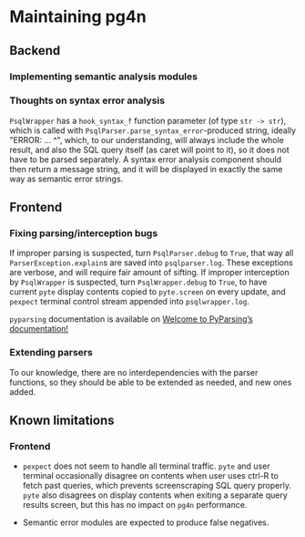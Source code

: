 # Maintaining pg4n

## Backend

### Implementing semantic analysis modules

### Thoughts on syntax error analysis

`PsqlWrapper` has a `hook_syntax_f` function parameter (of type `str -> str`), which is called with `PsqlParser.parse_syntax_error`-produced string, ideally "ERROR: ... ^", which, to our understanding, will always include the whole result, and also the SQL query itself (as caret will point to it), so it does not have to be parsed separately. A syntax error analysis component should then return a message string, and it will be displayed in exactly the same way as semantic error strings.

## Frontend

### Fixing parsing/interception bugs

If improper parsing is suspected, turn `PsqlParser.debug` to `True`, that way all `ParserException.explain`s are saved into `psqlparser.log`. These exceptions are verbose, and will require fair amount of sifting. If improper interception by `PsqlWrapper` is suspected, turn `PsqlWrapper.debug` to `True`, to have current `pyte` display contents copied to `pyte.screen` on every update, and `pexpect` terminal control stream appended into `psqlwrapper.log`.

`pyparsing` documentation is available on [Welcome to PyParsing’s documentation!](https://pyparsing-docs.readthedocs.io/en/latest/)

### Extending parsers

To our knowledge, there are no interdependencies with the parser functions, so they should be able to be extended as needed, and new ones added.

## Known limitations

### Frontend

- `pexpect` does not seem to handle all terminal traffic. `pyte` and user terminal occasionally disagree on contents when user uses ctrl-R to fetch past queries, which prevents screenscraping SQL query properly. `pyte` also disagrees on display contents when exiting a separate query results screen, but this has no impact on `pg4n` performance.

- Semantic error modules are expected to produce false negatives.
